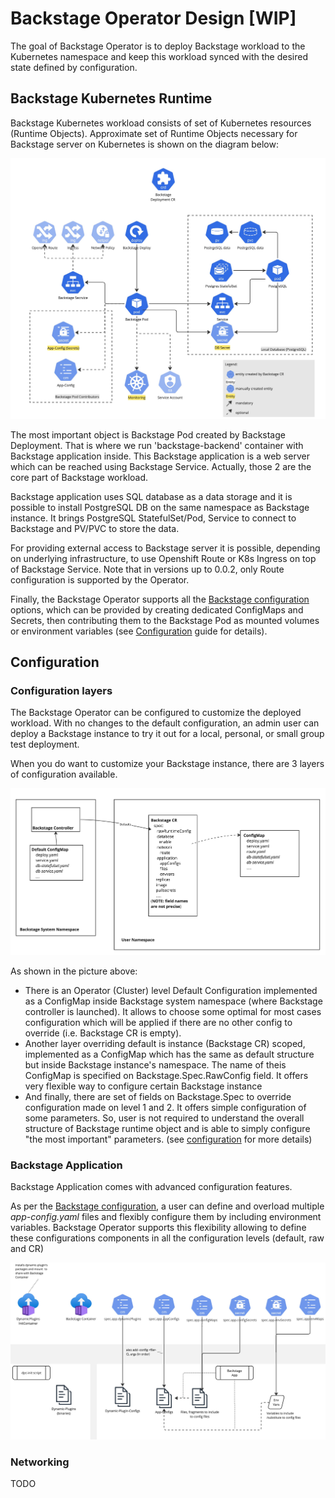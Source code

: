 # Backstage Operator Design [WIP]

The goal of Backstage Operator is to deploy Backstage workload to the Kubernetes namespace and keep this workload synced with the desired state defined by configuration. 

## Backstage Kubernetes Runtime

Backstage Kubernetes workload consists of set of Kubernetes resources (Runtime Objects).
Approximate set of Runtime Objects necessary for Backstage server on Kubernetes is shown on the diagram below:

![Backstage Kubernetes Runtime](images/backstage_kubernetes_runtime.jpg)

The most important object is Backstage Pod created by Backstage Deployment. That is where we run 'backstage-backend' container with Backstage application inside.
This Backstage application is a web server which can be reached using Backstage Service.
Actually, those 2 are the core part of Backstage workload. 

Backstage application uses SQL database as a data storage and it is possible to install PostgreSQL DB on the same namespace as Backstage instance.
It brings PostgreSQL StatefulSet/Pod, Service to connect to Backstage and PV/PVC to store the data.

For providing external access to Backstage server it is possible, depending on underlying infrastructure, to use Openshift Route or
K8s Ingress on top of Backstage Service.
Note that in versions up to 0.0.2, only Route configuration is supported by the Operator.

Finally, the Backstage Operator supports all the [Backstage configuration](https://backstage.io/docs/conf/writing) options, which can be provided by creating dedicated 
ConfigMaps and Secrets, then contributing them to the Backstage Pod as mounted volumes or environment variables (see [Configuration](configuration.md) guide for details).  

## Configuration

### Configuration layers

The Backstage Operator can be configured to customize the deployed workload.
With no changes to the default configuration, an admin user can deploy a Backstage instance to try it out for a local, personal, or small group test deployment.

When you do want to customize your Backstage instance, there are 3 layers of configuration available.

![Backstage Operator Configuration Layers](images/backstage_operator_configuration_layers.jpg)

As shown in the picture above:

- There is an Operator (Cluster) level Default Configuration implemented as a ConfigMap inside Backstage system namespace
  (where Backstage controller is launched). It allows to choose some optimal for most cases configuration which will be applied 
if there are no other config to override (i.e. Backstage CR is empty). 
- Another layer overriding default is instance (Backstage CR) scoped, implemented as a ConfigMap which
has the same as default structure but inside Backstage instance's namespace. The name of theis ConfigMap 
is specified on Backstage.Spec.RawConfig field. It offers very flexible way to configure certain Backstage instance  
- And finally, there are set of fields on Backstage.Spec to override configuration made on level 1 and 2.
It offers simple configuration of some parameters. So, user is not required to understand the
overall structure of Backstage runtime object and is able to simply configure "the most important" parameters.
  (see [configuration](configuration.md) for more details)

### Backstage Application

Backstage Application comes with advanced configuration features.

As per the [Backstage configuration](https://backstage.io/docs/conf/writing), a user can define and overload multiple _app-config.yaml_
files and flexibly configure them by including environment variables.
Backstage Operator supports this flexibility allowing to define these configurations components in all the configuration levels
(default, raw and CR)

![Backstage App with Advanced Configuration](images/backstage_application_advanced_config.jpg)

### Networking
TODO
